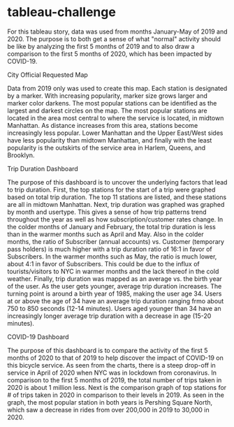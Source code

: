 # tableau-challenge

For this tableau story, data was used from months January-May of 2019 and 2020. The purpose is to both get a sense of what "normal" activity should be like by analyzing the first 5 months of 2019 and to also draw a comparison to the first 5 months of 2020, which has been impacted by COVID-19.

City Official Requested Map

Data from 2019 only was used to create this map. Each station is designated by a marker. With increasing popularity, marker size grows larger and marker color darkens. The most popular stations can be identified as the largest and darkest circles on the map.
The most popular stations are located in the area most central to where the service is located, in midtown Manhattan. As distance increases from this area, stations become increasingly less popular. Lower Manhattan and the Upper East/West sides have less popularity than midtown Manhattan, and finally with the least popularity is the outskirts of the service area in Harlem, Queens, and Brooklyn.


Trip Duration Dashboard

The purpose of this dashboard is to uncover the underlying factors that lead to trip duration. First, the top stations for the start of a trip were graphed based on total trip duration. The top 11 stations are listed, and these stations are all in midtown Manhattan. Next, trip duration was graphed was graphed by month and usertype. This gives a sense of how trip patterns trend throughout the year as well as how subscription/customer rates change. In the colder months of January and February, the total trip duration is less than in the warmer months such as April and May. Also in the colder months, the ratio of Subscriber (annual accounts) vs. Customer (temporary pass holders) is much higher with a trip duration ratio of 16:1 in favor of Subscribers. In the warmer months such as May, the ratio is much lower, about 4:1 in favor of Subscribers. This could be due to the influx of tourists/visitors to NYC in warmer months and the lack thereof in the cold weather. Finally, trip duration was mapped as an average vs. the birth year of the user. As the user gets younger, average trip duration increases. The turning point is around a birth year of 1985, making the user age 34. Users at or above the age of 34 have an average trip duration ranging frmo about 750 to 850 seconds (12-14 minutes). Users aged younger than 34 have an increasingly longer average trip duration with a decrease in age (15-20 minutes).

COVID-19 Dashboard

The purpose of this dashboard is to compare the activity of the first 5 months of 2020 to that of 2019 to help discover the impact of COVID-19 on this bicycle service. As seen from the charts, there is a steep drop-off in service in April of 2020 when NYC was in lockdown from coronavirus. In comparison to the first 5 months of 2019, the total number of trips taken in 2020 is about 1 million less. Next is the comparison graph of top stations for # of trips taken in 2020 in comparison to their levels in 2019. As seen in the graph, the most popular station in both years is Pershing Square North, which saw a decrease in rides from over 200,000 in 2019 to 30,000 in 2020.